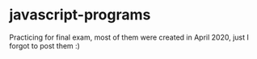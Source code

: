 # javascript-programs
Practicing for final exam, most of them were created in April 2020, just I forgot to post them :)
